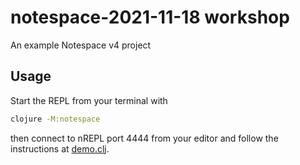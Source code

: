 # notespace-2021-11-18 workshop

An example Notespace v4 project

## Usage

Start the REPL from your terminal with
```bash
clojure -M:notespace
```
then connect to nREPL port 4444 from your editor and follow the instructions at [demo.clj](src/notespace_2021_11_28/demo.clj).
